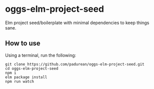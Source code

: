 # oggs-elm-project-seed
Elm project seed/boilerplate with minimal dependencies to keep things sane.

## How to use
Using a terminal, run the following:

```
git clone https://github.com/padurean/oggs-elm-project-seed.git
cd oggs-elm-project-seed
npm i
elm package install
npm run watch
```
